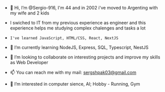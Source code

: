 - 👋 Hi, I’m @Sergio-916, I'm 44 and in 2002 i've moved to Argenting with my wife and 2 kids
- I swiched to IT from my previous experience as engineer and this experience helps me studying complex chalenges and tasks a lot
-     I've learned JavaScript, HTML/CSS, React, NextJS
- 🌱 I’m currently learning  NodeJS, Express, SQL, Typescript, NestJS
- 💞️ I’m looking to collaborate on interesting projects and improve my skills as Web Developer
- 📫 You can reach me with my mail: sergshpak03@gmail.com

- 👀 I’m interested in computer sience, AI; Hobby - Running, Gym

